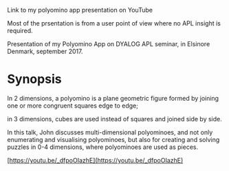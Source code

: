 Link to my polyomino app presentation on YouTube 

Most of the prsentation is from a user point of view where no APL insight is required.

Presentation of my Polyomino App on DYALOG APL seminar, in Elsinore Denmark, september 2017.

# Synopsis

In 2 dimensions, a polyomino is a plane geometric figure formed by joining one or more congruent squares edge to edge; 

in 3 dimensions, cubes are used instead of squares and joined side by side. 

In this talk, John discusses multi-dimensional polyominoes, and not only enumerating and visualising polyominoes, 
but also for creating and solving puzzles in 0-4 dimensions, where polyominoes are used as pieces.

[https://youtu.be/_dfpoOIazhE](https://youtu.be/_dfpoOIazhE)
